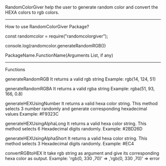 RandomColorGiver help the user to generate random color and convert the HEXA colors to rgb colors.

---

How to use RandomColorGiver Package?

const randomcolor = require("randomcolorgiver");

console.log(randomcolor.generateRandomRGB())

PackageName.FunctionName(Arguments List, if any)

---

Functions

generateRandomRGB
It returns a valid rgb string
Example: rgb(14, 124, 51)

generateRandomRGBA
It returns a valid rgba string
Example: rgba(51, 93, 166, 0.8)

generateHEXUsingNumber
It returns a valid hexa color string. This method selects 3 number randomly and generate corresponding hexadecimal values
Example: #F9323C

generateHEXUsingAlphaLong
It returns a valid hexa color string. This method selects 6 Hexadecimal digits randomly.
Example: #2BD26D

generateHEXUsingAlphaShort
It returns a valid hexa color string. This method selects 3 Hexadecimal digits randomly.
Example: #EC4

convertRGBtoHEX
It take rgb string as argument and give its corresponding hexa color as output.
Example: 'rgb(0, 330 ,70)' => ,'rgb(0, 330 ,70)' => error
